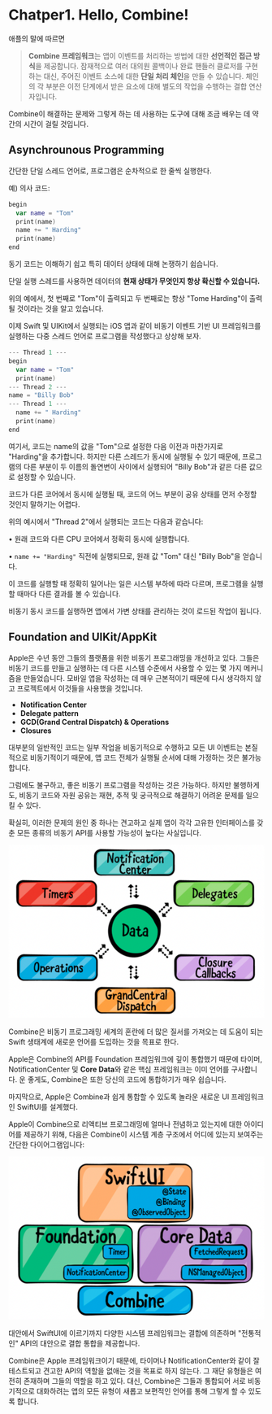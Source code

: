 # Chatper1. Hello, Combine!

애플의 말에 따르면 

> **Combine 프레임워크**는 앱이 이벤트를 처리하는 방법에 대한 **선언적인 접근 방식**을 제공합니다. 잠재적으로 여러 대의원 콜백이나 완료 핸들러 클로저를 구현하는 대신, 주어진 이벤트 소스에 대한 **단일 처리 체인**을 만들 수 있습니다. 체인의 각 부분은 이전 단계에서 받은 요소에 대해 별도의 작업을 수행하는 결합 연산자입니다.

Combine이 해결하는 문제와 그렇게 하는 데 사용하는 도구에 대해 조금 배우는 데 약간의 시간이 걸릴 것입니다.

## Asynchrounous Programming

간단한 단일 스레드 언어로, 프로그램은 순차적으로 한 줄씩 실행한다. 

예) 의사 코드:

```swift
begin
  var name = "Tom"
  print(name)
  name += " Harding"
  print(name)
end
```

동기 코드는 이해하기 쉽고 특히 데이터 상태에 대해 논쟁하기 쉽습니다. 

단일 실행 스레드를 사용하면 데이터의 **현재 상태가 무엇인지 항상 확신할 수 있습니다.** 

위의 예에서, 첫 번째로 "Tom"이 출력되고 두 번째로는 항상 "Tome Harding"이 출력될 것이라는 것을 알고 있습니다.

이제 Swift 및 UIKit에서 실행되는 iOS 앱과 같이 비동기 이벤트 기반 UI 프레임워크를 실행하는 다중 스레드 언어로 프로그램을 작성했다고 상상해 보자.

```swift
--- Thread 1 ---
begin
  var name = "Tom"
  print(name)
--- Thread 2 ---
name = "Billy Bob"
--- Thread 1 ---
  name += " Harding"
  print(name)
end
```

여기서, 코드는 name의 값을 "Tom"으로 설정한 다음 이전과 마찬가지로 "Harding"을 추가합니다. 하지만 다른 스레드가 동시에 실행될 수 있기 때문에, 프로그램의 다른 부분이 두 이름의 돌연변이 사이에서 실행되어 "Billy Bob"과 같은 다른 값으로 설정할 수 있습니다.

코드가 다른 코어에서 동시에 실행될 때, 코드의 어느 부분이 공유 상태를 먼저 수정할 것인지 말하기는 어렵다.

위의 예시에서 "Thread 2"에서 실행되는 코드는 다음과 같습니다:

• 원래 코드와 다른 CPU 코어에서 정확히 동시에 실행합니다.

• `name += "Harding"` 직전에 실행되므로, 원래 값 "Tom" 대신 "Billy Bob"을 얻습니다.

이 코드를 실행할 때 정확히 일어나는 일은 시스템 부하에 따라 다르며, 프로그램을 실행할 때마다 다른 결과를 볼 수 있습니다.

비동기 동시 코드를 실행하면 앱에서 가변 상태를 관리하는 것이 로드된 작업이 됩니다.

## Foundation and UIKit/AppKit
Apple은 수년 동안 그들의 플랫폼을 위한 비동기 프로그래밍을 개선하고 있다. 그들은 비동기 코드를 만들고 실행하는 데 다른 시스템 수준에서 사용할 수 있는 몇 가지 메커니즘을 만들었습니다. 모바일 앱을 작성하는 데 매우 근본적이기 때문에 다시 생각하지 않고 프로젝트에서 이것들을 사용했을 것입니다.

* **Notification Center**
* **Delegate pattern**
* **GCD(Grand Central Dispatch) & Operations**
* **Closures**

대부분의 일반적인 코드는 일부 작업을 비동기적으로 수행하고 모든 UI 이벤트는 본질적으로 비동기적이기 때문에, 앱 코드 전체가 실행될 순서에 대해 가정하는 것은 불가능합니다.

그럼에도 불구하고, 좋은 비동기 프로그램을 작성하는 것은 가능하다. 하지만 불행하게도, 비동기 코드와 자원 공유는 재현, 추적 및 궁극적으로 해결하기 어려운 문제를 일으킬 수 있다.

확실히, 이러한 문제의 원인 중 하나는 견고하고 실제 앱이 각각 고유한 인터페이스를 갖춘 모든 종류의 비동기 API를 사용할 가능성이 높다는 사실입니다.

![1-1](https://github.com/gaeng2y/Combine-Study/blob/main/Lectures/Chapter_01/1-1.png?raw=true)

Combine은 비동기 프로그래밍 세계의 혼란에 더 많은 질서를 가져오는 데 도움이 되는 Swift 생태계에 새로운 언어를 도입하는 것을 목표로 한다.

Apple은 Combine의 API를 Foundation 프레임워크에 깊이 통합했기 때문에 타이머, NotificationCenter 및 **Core Data**와 같은 핵심 프레임워크는 이미 언어를 구사합니다. 운 좋게도, Combine은 또한 당신의 코드에 통합하기가 매우 쉽습니다.

마지막으로, Apple은 Combine과 쉽게 통합할 수 있도록 놀라운 새로운 UI 프레임워크인 SwiftUI를 설계했다.

Apple이 Combine으로 리액티브 프로그래밍에 얼마나 전념하고 있는지에 대한 아이디어를 제공하기 위해, 다음은 Combine이 시스템 계층 구조에서 어디에 있는지 보여주는 간단한 다이어그램입니다:

![1-2](https://github.com/gaeng2y/Combine-Study/blob/main/Lectures/Chapter_01/1-2.png?raw=true)

대안에서 SwiftUI에 이르기까지 다양한 시스템 프레임워크는 결합에 의존하며 "전통적인" API의 대안으로 결합 통합을 제공합니다.

Combine은 Apple 프레임워크이기 때문에, 타이머나 NotificationCenter와 같이 잘 테스트되고 견고한 API의 역할을 없애는 것을 목표로 하지 않는다. 그 재단 유형들은 여전히 존재하며 그들의 역할을 하고 있다. 대신, Combine은 그들과 통합되어 서로 비동기적으로 대화하려는 앱의 모든 유형이 새롭고 보편적인 언어를 통해 그렇게 할 수 있도록 합니다.

